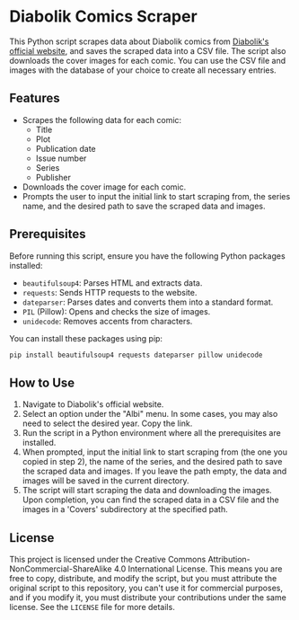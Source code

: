 # Diabolik Comics Scraper

This Python script scrapes data about Diabolik comics from [Diabolik's official website](https://www.diabolik.it/), and saves the scraped data into a CSV file. The script also downloads the cover images for each comic. You can use the CSV file and images with the database of your choice to create all necessary entries. 

## Features

- Scrapes the following data for each comic:
  - Title
  - Plot
  - Publication date
  - Issue number
  - Series
  - Publisher
- Downloads the cover image for each comic.
- Prompts the user to input the initial link to start scraping from, the series name, and the desired path to save the scraped data and images.

## Prerequisites

Before running this script, ensure you have the following Python packages installed:

- `beautifulsoup4`: Parses HTML and extracts data.
- `requests`: Sends HTTP requests to the website.
- `dateparser`: Parses dates and converts them into a standard format.
- `PIL` (Pillow): Opens and checks the size of images.
- `unidecode`: Removes accents from characters.

You can install these packages using pip:

```sh
pip install beautifulsoup4 requests dateparser pillow unidecode
```


## How to Use

1. Navigate to Diabolik's official website.
2. Select an option under the "Albi" menu. In some cases, you may also need to select the desired year. Copy the link.
3. Run the script in a Python environment where all the prerequisites are installed.
4. When prompted, input the initial link to start scraping from (the one you copied in step 2), the name of the series, and the desired path to save the scraped data and images. If you leave the path empty, the data and images will be saved in the current directory.
5. The script will start scraping the data and downloading the images. Upon completion, you can find the scraped data in a CSV file and the images in a 'Covers' subdirectory at the specified path.

## License

This project is licensed under the Creative Commons Attribution-NonCommercial-ShareAlike 4.0 International License. This means you are free to copy, distribute, and modify the script, but you must attribute the original script to this repository, you can't use it for commercial purposes, and if you modify it, you must distribute your contributions under the same license. See the `LICENSE` file for more details.
